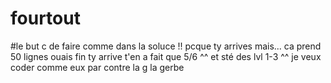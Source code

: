 # fourtout

#le but c de faire comme dans la soluce !! pcque ty arrives mais... ca prend 50 lignes ouais fin ty arrive t'en a fait que 5/6 ^^ et sté des lvl 1-3 ^^ je veux coder comme eux par contre la g la gerbe
